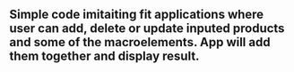 ## Simple code imitaiting fit applications where user can add, delete or update inputed products and some of the macroelements. App will add them together and display result.
